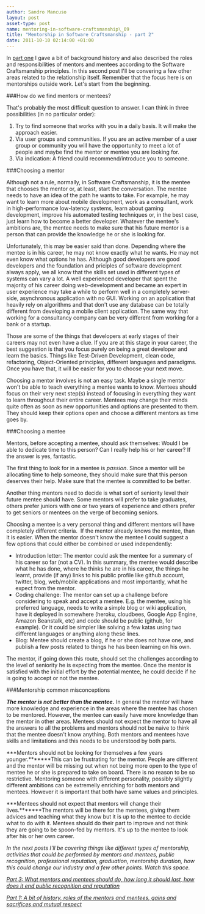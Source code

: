 ```yaml
---
author: Sandro Mancuso
layout: post
asset-type: post
name: mentoring-in-software-craftsmanship\_09
title: "Mentorship in Software Craftsmanship - part 2"
date: 2011-10-10 02:14:00 +01:00
---
```


In [part one](/2011/10/05/mentoring-in-software-craftsmanship/) I
gave a bit of background history and also described the roles and
responsibilities of mentors and mentees according to the Software
Craftsmanship principles. In this second post I'll be convering a few
other areas related to the relationship itself. Remember that the focus
here is on mentorships outside work. Let's start from the beginning.

###How do we find mentors or mentees?

That's probably the most difficult question to answer. I can think in
three possibilities (in no particular order):


1.  Try to find someone that works with you in a daily basis. It will
    make the approach easier.
2.  Via user groups and communities. If you are an active member of a
    user group or community you will have the opportunity to meet a lot
    of people and maybe find the mentor or mentee you are looking for.
3.  Via indication: A friend could recommend/introduce you to someone. 


###Choosing a mentor


Although not a rule, normally, in Software Craftsmanship, it is the
mentee that chooses the mentor or, at least, start the conversation. The
mentee needs to have an idea of the path he wants to take. For example,
he may want to learn more about mobile development, work as a
consultant, work in high-performance low-latency systems, learn about
gaming development, improve his automated testing techniques or, in the
best case, just learn how to become a better developer. Whatever the
mentee's ambitions are, the mentee needs to make sure that his future
mentor is a person that can provide the knowledge he or she is looking
for.



Unfortunately, this may be easier said than done. Depending where the
mentee is in his career, he may not know exactly what he wants. He may
not even know what options he has. Although good developers are good
developers and the foundation and priciples of software development
always apply, we all know that the skills set used in different types of
systems can vary a lot. A well experienced developer that spent the
majority of his career doing web-development and became an expert in
user experience may take a while to perform well in a completely
server-side, asynchronous application with no GUI. Working on an
application that heavily rely on algorithms and that don't use any
database can be totally different from developing a mobile client
application. The same way that working for a consultancy company can be
very different from working for a bank or a startup.


Those are some of the things that developers at early stages of their
careers may not even have a clue. If you are at this stage in your
career, the best suggestion is that you focus purely on being a great
developer and learn the basics. Things like Test-Driven Development,
clean code, refactoring, Object-Oriented principles, different languages
and paradigms. Once you have that, it will be easier for you to choose
your next move.


Choosing a mentor involves is not an easy task. Maybe a single mentor
won't be able to teach everything a mentee wants to know. Mentees should
focus on their very next step(s) instead of focusing in everything they
want to learn throughout their entire career. Mentees may change their
minds quite often as soon as new opportunities and options are presented
to them. They should keep their options open and choose a different
mentors as time goes by.  

###Choosing a mentee


Mentors, before accepting a mentee, should ask themselves: Would I be
able to dedicate time to this person? Can I really help his or her
career? If the answer is yes, fantastic.


The first thing to look for in a mentee is *passion*. Since a mentor
will be allocating time to help someone, they should make sure that this
person deserves their help. Make sure that the mentee is committed to be
better.


Another thing mentors need to decide is what sort of seniority level
their future mentee should have. Some mentors will prefer to take
graduates, others prefer juniors with one or two years of experience and
others prefer to get seniors or mentees on the verge of becoming
seniors.


Choosing a mentee is a very personal thing and different mentors will
have completely different criteria.  If the mentor already knows the
mentee, than it is easier. When the mentor doesn't know the mentee I
could suggest a few options that could either be combined or used
independently:


-   Introduction letter: The mentor could ask the mentee for a summary
    of his career so far (not a CV). In this summary, the mentee would
    describe what he has done, where he thinks he are in his career, the
    things he learnt, provide (if any) links to his public profile like
    github account, twitter, blog, web/mobile applications and most
    importantly, what he expect from the mentor.
-   Coding challenge: The mentor can set up a challenge before
    considering to speak and accept a mentee. E.g. the mentee, using his
    preferred language, needs to write a simple blog or wiki
    application, have it deployed in somewhere (heroku, cloudbees,
    Google App Engine, Amazon Beanstalk, etc) and code should be public
    (github, for example). Or it could be simpler like solving a few
    katas using two different languages or anything along these lines.
-   Blog: Mentee should create a blog, if he or she does not have one,
    and publish a few posts related to things he has been learning on
    his own. 


The mentor, if going down this route, should set the challenges
according to the level of seniority he is expecting from the
mentee. Once the mentor is satisfied with the initial effort by the
potential mentee, he could decide if he is going to accept or not the
mentee.


###Mentorship common misconceptions


***The mentor is not better than the mentee.*** In general the mentor
will have more knowledge and experience in the areas where the mentee
has chosen to be mentored. However, the mentee can easily have more
knowledge than the mentor in other areas. Mentees should not expect the
mentor to have all the answers to all the problems and mentors should
not be naive to think that the mentee doesn't know anything. Both
mentors and mentees have skills and limitations and this needs to be
understood by both parts.



***Mentors should not be looking for themselves a few years
younger.*******This can be frustrating for the mentor. People are
different and the mentor will be missing out when not being more open to
the type of mentee he or she is prepared to take on board. There is no
reason to be so restrictive. Mentoring someone with different
personality, possibly slightly different ambitions can be extremelly
enriching for both mentors and mentees. However it is important that
both have same values and principles.



***Mentees should not expect that mentors will change their
lives.*******The mentors will be there for the mentees, giving them
advices and teaching what they know but it is up to the mentee to decide
what to do with it. Mentees should do their part to improve and not
think they are going to be spoon-fed by mentors. It's up to the mentee
to look after his or her own career. 



*In the next posts I'll be covering things like different types of
mentorship, activities that could be performed by mentors and mentees,
public recognition, professional reputation, graduation, mentorship
duration, how this could change our industry and a few other points.
Watch this space.*


*[Part 3: What mentors and mentees should do, how long it should last,
how does it end public recognition and
reputation](/2011/10/28/mentorship-in-software-craftsmanship/)*

*[Part 1: A bit of history, roles of the mentors and mentees, gains and
sacrifices and mutual
respect](/2011/10/05/mentoring-in-software-craftsmanship/)*
